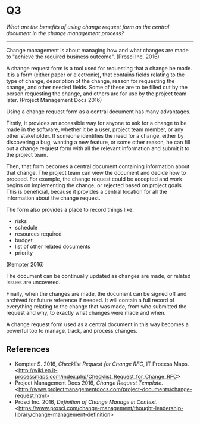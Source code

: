 
# Q3 

_What are the benefits of using change request form as the central document in
the change management process?_

---

Change management is about managing how and what changes are made to "achieve
the required business outcome".
(Prosci Inc. 2016)

A change request form is a tool used for requesting that a change be made.  It
is a form (either paper or electronic), that contains fields relating to the
type of change, description of the change, reason for requesting the change, and
other needed fields. Some of these are to be filled out by the person requesting
the change, and others are for use by the project team later. (Project
Management Docs 2016)

Using a change request form as a central document has many advantages.

Firstly, it provides an accessible way for anyone to ask for a change to be made
in the software, whether it be a user, project team member, or any other
stakeholder.
If someone identifies the need for a change, either by discovering a bug,
wanting a new feature, or some other reason, he can fill out a change request
form with all the relevant information and submit it to the project team.

Then, that form becomes a central document containing information about that
change. The project team can view the document and decide how to proceed. For
example, the change request could be accepted and work begins on implementing
the change, or rejected based on project goals.
This is beneficial, because it provides a central location for all the
information about the change request.

The form also provides a place to record things like:

- risks
- schedule
- resources required
- budget
- list of other related documents
- priority

(Kempter 2016)

The document can be continually updated as changes are made, or related issues
are uncovered.

Finally, when the changes are made, the document can be signed off and archived
for future reference if needed. It will contain a full record of everything
relating to the change that was made, from who submitted the request and why, to
exactly what changes were made and when.

A change request form used as a central document in this way becomes a powerful
too to manage, track, and process changes.


## References

- Kempter S. 2016, _Checklist Request for Change RFC_, IT Process Maps. &lt;http://wiki.en.it-processmaps.com/index.php/Checklist_Request_for_Change_RFC&gt;
- Project Management Docs 2016, _Change Request Template_. &lt;http://www.projectmanagementdocs.com/project-documents/change-request.html&gt;
- Prosci lnc. 2016, _Definition of Change Manage in Context_.
  &lt;https://www.prosci.com/change-management/thought-leadership-library/change-management-definition&gt;
